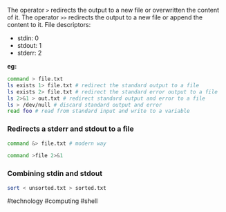 
The operator `>` redirects the output to a new file or overwritten the content of it.
The operator `>>` redirects the output to a new file or append the content to it.
File descriptors:
- stdin: 0
- stdout: 1
- stderr: 2

**eg:**

```bash
command > file.txt
ls exists 1> file.txt # redirect the standard output to a file
ls exists 2> file.txt # redirect the standard error output to a file
ls 2>&1 > out.txt # redirect standard output and error to a file
ls > /dev/null # discard standard output and error
read foo # read from standard input and write to a variable
```
### Redirects a stderr and stdout to a file

```bash
command &> file.txt # modern way
``` 

```bash
command >file 2>&1
```
### Combining stdin and stdout

```bash
sort < unsorted.txt > sorted.txt
```

#technology #computing #shell 